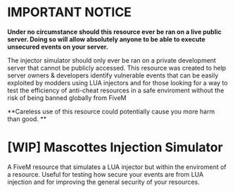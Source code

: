 # IMPORTANT NOTICE
**Under no circumstance should this resource ever be ran on a live public server. Doing so will allow absolutely anyone to be able to execute unsecured events on your server.** 

The injector simulator should only ever be ran on a private development server that cannot be publicly accessed. This resource was created to help server owners & developers identify vulnerable events that can be easily exploited by modders using LUA injectors and for those looking for a way to test the efficiency of anti-cheat resources in a safe enviroment without the risk of being banned globally from FiveM

**Careless use of this resource could potentially cause you more harm than good.  **

# [WIP] Mascottes Injection Simulator
A FiveM resource that simulates a LUA injector but within the enviroment of a resource. Useful for testing how secure your events are from LUA injection and for  improving the general security of your resources.
